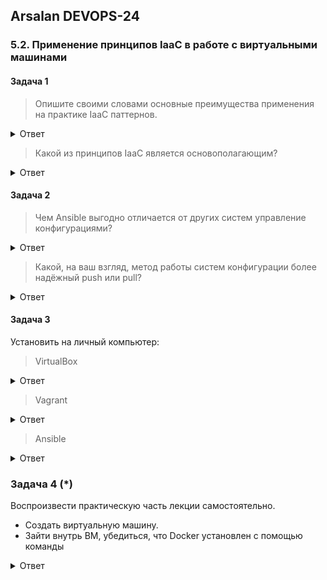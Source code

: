 ## Arsalan DEVOPS-24

### 5.2. Применение принципов IaaC в работе с виртуальными машинами

####  Задача 1

> Опишите своими словами основные преимущества применения на практике IaaC паттернов.
<details>
<summary>Ответ</summary>

* Ускорение производства и вывода продукта на рынок
* Стабильность среды, устранение дрейфа конфигураций
* Более быстрая и эффективная разработка

</details>

> Какой из принципов IaaC является основополагающим?
<details>
<summary>Ответ</summary>

Идемпотентность — это свойство объекта или операции, при повторном выполнении 
которой мы получаем результат идентичный предыдущему и всем последующим выполнениям
</details>

#### Задача 2

> Чем Ansible выгодно отличается от других систем управление конфигурациями?
<details>
<summary>Ответ</summary>

1. Легкое развертывание и низкий порог входа
2. Не нужно использовать агента
3. Связь осуществляется с помощью SSH

</details>

> Какой, на ваш взгляд, метод работы систем конфигурации более надёжный push или pull?
<details>
<summary>Ответ</summary>
Push надежнее, в pull режиме сложнее спрогнозировать применение конфигурации.

</details>

#### Задача 3

Установить на личный компьютер:
> VirtualBox

<details>
<summary>Ответ</summary>

![](52/31.png)
</details>

> Vagrant
<details>
<summary>Ответ</summary>

![](52/32.png)
</details>

> Ansible
<details>
<summary>Ответ</summary>

![](52/33.png)
![](52/34.png)
</details>

### Задача 4 (*)

Воспроизвести практическую часть лекции самостоятельно.

* Создать виртуальную машину.
* Зайти внутрь ВМ, убедиться, что Docker установлен с помощью команды

<details>
<summary>Ответ</summary>
Так как у меня домашний пк на ОС Windows, поэтому создал два отдельный ВМ для ansible и docker. 
Примонтировал общий диск для этих ВМ, где лежат ssh ключи и скрипты для конфигурирования ВМ.   

Кофигурация Vagrant файла, тут стразу импортирую ssh ключи в ВМ docker и отключаю авторизацию по паролю. 
![](52/35.png)

Cкрипт для конфигурирования ВМ Ansible:
здесь устанавливаю сам ansible, переношу в домашнюю папку файлы конфигурации ansible и ssh ключи пользователю vagrant, назначаю необходимые права и запускаю плейбук от пользователя vagrant.  
![](52/36.png)

Конфигурационные файлы и плейбук ansible: 

![](52/36.png)
![](52/37.png)
![](52/38.png)
![](52/39.png)

Результат:

![](52/39_1.png)
</details>